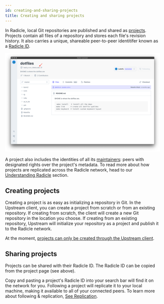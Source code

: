 ```yaml
---
id: creating-and-sharing-projects
title: Creating and sharing projects
---
```


In Radicle, local Git repositories are published and shared as [projects][pr].
Projects contain all files of a repository and stores each file's revision
history. It also carries a unique, shareable peer-to-peer identitifer known as a
[Radicle ID][rad]. 

![Radicle ID][ri]

A project also includes the identities of all its [maintainers][ma]: peers with
designated rights over the project's metadata. To read more about how projects
are replicated across the Radicle network, head to our [Understanding
Radicle][un] section.

## Creating projects

Creating a project is as easy as initializing a repository in Git. In the
Upstream client, you can create a project from scratch or from an existing
repository. If creating from scratch, the client will create a new Git
repository in the location you choose. If creating from an existing repository,
Upstream will initialize your repository as a project and publish it to the
Radicle network.

At the moment, [projects can only be created through the Upstream client][fa].

## Sharing projects

Projects can be shared with their Radicle ID. The Radicle ID can be copied from
the project page (see above).

Copy and pasting a project's Radicle ID into your search bar will find it on the
network for you. Following a project will replicate it to your local machine,
making it available to all of your connected peers. To learn more about
following & replication, [See Replication][un].


[fa]: understanding-radicle/faq.md#when-cli
[ma]: understanding-radicle/glossary.md/#maintainer
[pr]: understanding-radicle/glossary.md/#project
[rad]: understanding-radicle/glossary.md/#radicle-id
[un]: understanding-radicle/how-it-works.md/#replication-model

[ri]: /img/radicle-id.png
